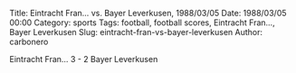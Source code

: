 Title: Eintracht Fran… vs. Bayer Leverkusen, 1988/03/05
Date: 1988/03/05 00:00
Category: sports
Tags: football, football scores, Eintracht Fran…, Bayer Leverkusen
Slug: eintracht-fran-vs-bayer-leverkusen
Author: carbonero


Eintracht Fran… 3 - 2 Bayer Leverkusen
